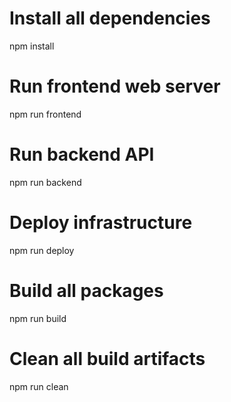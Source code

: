 # Install all dependencies
npm install

# Run frontend web server
npm run frontend

# Run backend API
npm run backend

# Deploy infrastructure
npm run deploy

# Build all packages
npm run build

# Clean all build artifacts
npm run clean